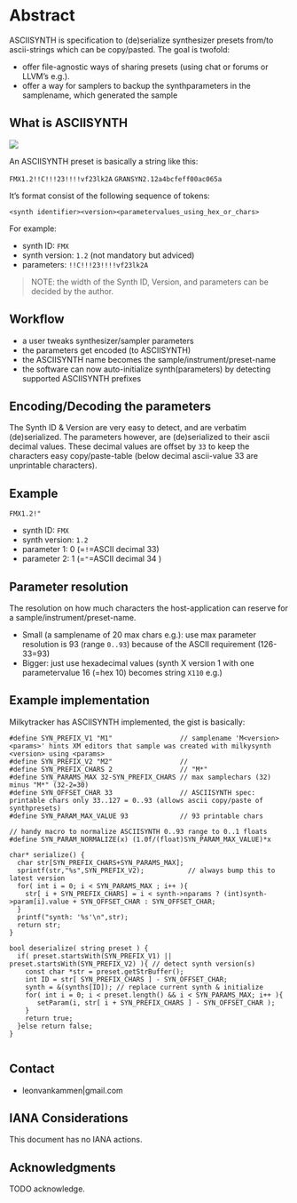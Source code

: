 <!DOCTYPE html>
<html>
<head>
  
  <meta name="GENERATOR" content="github.com/mmarkdown/mmark Mmark Markdown Processor - mmark.miek.nl">
  <meta charset="utf-8">
</head>
<body>

<!-- for annotated version see: https://raw.githubusercontent.com/ietf-tools/rfcxml-templates-and-schemas/main/draft-rfcxml-general-template-annotated-00.xml -->

<h1 class="special" id="abstract">Abstract</h1>

<p>ASCIISYNTH is specification to (de)serialize synthesizer presets from/to ascii-strings which can be copy/pasted.
The goal is twofold:</p>

<ul>
<li>offer file-agnostic ways of sharing presets (using chat or forums or LLVM&rsquo;s e.g.).</li>
<li>offer a way for samplers to backup the synthparameters in the samplename, which generated the sample</li>
</ul>
<section data-matter="main">
<h1 id="what-is-asciisynth">What is ASCIISYNTH</h1>

<p><img src="https://2wa.gitlab.io/asset/img/thumb_ASCIISYNTH.jpg" style="max-width:400px"/></p>

<p>An ASCIISYNTH preset is basically a string like this:</p>

<p><code>FMX1.2!!C!!!23!!!!vf23lk2A</code>
<code>GRANSYN2.12a4bcfeff00ac065a</code></p>

<p>It&rsquo;s format consist of the following sequence of tokens:</p>

<p><code>&lt;synth identifier&gt;&lt;version&gt;&lt;parametervalues_using_hex_or_chars&gt;</code></p>

<p>For example:</p>

<ul>
<li>synth ID: <code>FMX</code></li>
<li>synth version: <code>1.2</code> (not mandatory but adviced)</li>
<li>parameters: <code>!!C!!!23!!!!vf23lk2A</code></li>
</ul>

<blockquote>
<p>NOTE: the width of the Synth ID, Version, and parameters can be decided by the author.</p>
</blockquote>

<h1 id="workflow">Workflow</h1>

<ul>
<li>a user tweaks synthesizer/sampler parameters</li>
<li>the parameters get encoded (to ASCIISYNTH)</li>
<li>the ASCIISYNTH name becomes the sample/instrument/preset-name</li>
<li>the software can now auto-initialize synth(parameters) by detecting supported ASCIISYNTH prefixes</li>
</ul>

<h1 id="encoding-decoding-the-parameters">Encoding/Decoding the parameters</h1>

<p>The Synth ID &amp; Version are very easy to detect, and are verbatim (de)serialized.
The parameters however, are (de)serialized to their ascii decimal values.
These decimal values are offset by <code>33</code> to keep the characters easy copy/paste-table (below decimal ascii-value 33 are unprintable characters).</p>

<h2 id="example">Example</h2>

<p><code>FMX1.2!&quot;</code></p>

<ul>
<li>synth ID: <code>FMX</code></li>
<li>synth version: <code>1.2</code></li>
<li>parameter 1: 0  (=<code>!</code>=ASCII decimal 33)</li>
<li>parameter 2: 1  (=<code>&quot;</code>=ASCII decimal 34 )</li>
</ul>

<h2 id="parameter-resolution">Parameter resolution</h2>

<p>The resolution on how much characters the host-application can reserve for a sample/instrument/preset-name.</p>

<ul>
<li>Small (a samplename of 20 max chars e.g.): use max parameter resolution is 93 (range <code>0..93</code>) because of the ASCII requirement (126-33=93)</li>
<li>Bigger: just use hexadecimal values (synth X version 1 with one parametervalue 16 (=hex 10) becomes string <code>X110</code> e.g.)</li>
</ul>

<h1 id="example-implementation">Example implementation</h1>

<p>Milkytracker has ASCIISYNTH implemented, the gist is basically:</p>

<pre><code>#define SYN_PREFIX_V1 &quot;M1&quot;                 // samplename 'M&lt;version&gt;&lt;params&gt;' hints XM editors that sample was created with milkysynth &lt;version&gt; using &lt;params&gt; 
#define SYN_PREFIX_V2 &quot;M2&quot;                 //
#define SYN_PREFIX_CHARS 2                 // &quot;M*&quot;
#define SYN_PARAMS_MAX 32-SYN_PREFIX_CHARS // max samplechars (32) minus &quot;M*&quot; (32-2=30)     
#define SYN_OFFSET_CHAR 33                 // ASCIISYNTH spec: printable chars only 33..127 = 0..93 (allows ascii copy/paste of synthpresets)
#define SYN_PARAM_MAX_VALUE 93             // 93 printable chars

// handy macro to normalize ASCIISYNTH 0..93 range to 0..1 floats
#define SYN_PARAM_NORMALIZE(x) (1.0f/(float)SYN_PARAM_MAX_VALUE)*x

char* serialize() {
  char str[SYN_PREFIX_CHARS+SYN_PARAMS_MAX];
  sprintf(str,&quot;%s&quot;,SYN_PREFIX_V2);           // always bump this to latest version
  for( int i = 0; i &lt; SYN_PARAMS_MAX ; i++ ){ 
    str[ i + SYN_PREFIX_CHARS] = i &lt; synth-&gt;nparams ? (int)synth-&gt;param[i].value + SYN_OFFSET_CHAR : SYN_OFFSET_CHAR; 
  }
  printf(&quot;synth: '%s'\n&quot;,str);
  return str;
}

bool deserialize( string preset ) {
  if( preset.startsWith(SYN_PREFIX_V1) || preset.startsWith(SYN_PREFIX_V2) ){ // detect synth version(s) 
    const char *str = preset.getStrBuffer();
    int ID = str[ SYN_PREFIX_CHARS ] - SYN_OFFSET_CHAR; 
    synth = &amp;(synths[ID]); // replace current synth &amp; initialize
    for( int i = 0; i &lt; preset.length() &amp;&amp; i &lt; SYN_PARAMS_MAX; i++ ){ 
       setParam(i, str[ i + SYN_PREFIX_CHARS ] - SYN_OFFSET_CHAR ); 
    }
    return true;
  }else return false;
}

</code></pre>

<h1 id="contact">Contact</h1>

<ul>
<li>leonvankammen|gmail.com</li>
</ul>

<h1 id="iana-considerations">IANA Considerations</h1>

<p>This document has no IANA actions.</p>

<h1 id="acknowledgments">Acknowledgments</h1>

<p>TODO acknowledge.</p>
</section>

</body>
</html>

